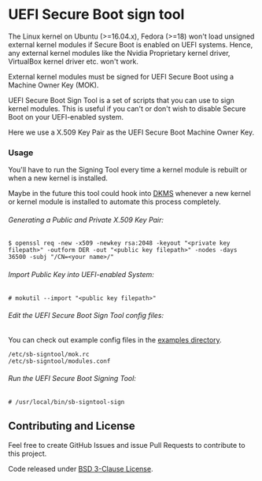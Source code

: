 # UEFI Secure Boot sign tool

The Linux kernel on Ubuntu (>=16.04.x), Fedora (>=18) won't load unsigned external kernel modules if Secure Boot is enabled on UEFI systems.
Hence, any external kernel modules like the Nvidia Proprietary kernel driver, VirtualBox kernel driver etc. won't work.

External kernel modules must be signed for UEFI Secure Boot using a Machine Owner Key (MOK).

UEFI Secure Boot Sign Tool is a set of scripts that you can use to sign kernel modules.
This is useful if you can't or don't wish to disable Secure Boot on your UEFI-enabled system.

Here we use a X.509 Key Pair as the UEFI Secure Boot Machine Owner Key.

### Usage

You'll have to run the Signing Tool every time a kernel module is rebuilt or when a new kernel is installed.

Maybe in the future this tool could hook into [DKMS](https://github.com/dell/dkms) whenever a new kernel or kernel module is installed to automate this process completely.

###### Generating a Public and Private X.509 Key Pair:

    $ openssl req -new -x509 -newkey rsa:2048 -keyout "<private key filepath>" -outform DER -out "<public key filepath>" -nodes -days 36500 -subj "/CN=<your name>/"

###### Import Public Key into UEFI-enabled System:

    # mokutil --import "<public key filepath>"

###### Edit the UEFI Secure Boot Sign Tool config files:

You can check out example config files in the [examples directory](https://github.com/aneesh-neelam/uefi-sb-signtool/tree/master/examples).

    /etc/sb-signtool/mok.rc
    /etc/sb-signtool/modules.conf

###### Run the UEFI Secure Boot Signing Tool:

    # /usr/local/bin/sb-signtool-sign

## Contributing and License

Feel free to create GitHub Issues and issue Pull Requests to contribute to this project.

Code released under [BSD 3-Clause License](https://github.com/aneesh-neelam/uefi-sb-signtool/blob/master/LICENSE).
